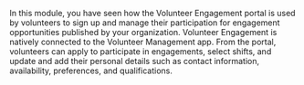 In this module, you have seen how the Volunteer Engagement portal is used by volunteers to sign up and manage their participation for engagement opportunities published by your organization. Volunteer Engagement is natively connected to the Volunteer Management app. From the portal, volunteers can apply to participate in engagements, select shifts, and update and add their personal details such as contact information, availability, preferences, and qualifications.
